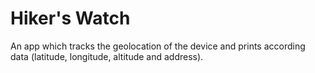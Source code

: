 # Hiker's Watch
An app which tracks the geolocation of the device and prints according data (latitude, longitude, altitude and address).